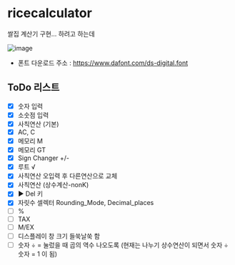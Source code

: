 # ricecalculator
쌀집 계산기 구현... 하려고 하는데

![image](https://github.com/creeras/ricecalculator/assets/4322821/c8ed7519-a2b2-439e-90c9-64da3e51a074)
* 폰트 다운로드 주소 : https://www.dafont.com/ds-digital.font

## ToDo 리스트
- [x] 숫자 입력
- [x] 소숫점 입력
- [x] 사칙연산 (기본)
- [x] AC, C
- [x] 메모리 M
- [x] 메모리 GT
- [x] Sign Changer +/-
- [x] 루트 √
- [x] 사칙연산 오입력 후 다른연산으로 교체
- [x] 사칙연산 (상수계산-nonK)
- [x] ▶ Del 키
- [x] 자릿수 셀렉터 Rounding_Mode, Decimal_places
- [ ] %
- [ ] TAX
- [ ] M/EX
- [ ] 디스플레이 창 크기 들쑥날쑥 함
- [ ] 숫자 ÷ = 눌렀을 때 곱의 역수 나오도록 (현재는 나누기 상수연산이 되면서 숫자 ÷ 숫자 = 1 이 됨)
